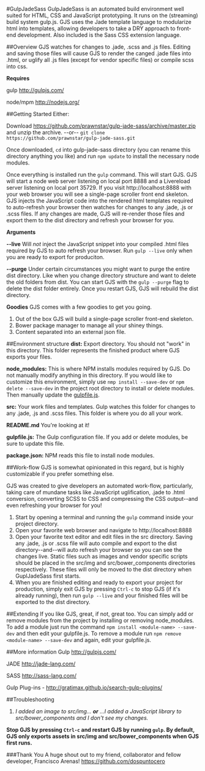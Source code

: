 #GulpJadeSass
GulpJadeSass is an automated build environment well suited for HTML, CSS and JavaScript prototyping. It runs on the (streaming) build system gulp.js. GJS uses the Jade template language to modularize html into templates, allowing developers to take a DRY approach to front-end development. Also included is the Sass CSS extension language.

##Overview
GJS watches for changes to .jade, .scss and .js files. Editing and saving those files will cause GJS to render the canged .jade files into .html, or uglify all .js files (except for vendor specific files) or compile scss into css.

**Requires**

gulp http://gulpjs.com/

node/mpm http://nodejs.org/

##Getting Started
Either:

Download https://github.com/prawnstar/gulp-jade-sass/archive/master.zip
and unzip the archive.
--or--
`git clone https://github.com/prawnstar/gulp-jade-sass.git`

Once downloaded, `cd` into gulp-jade-sass directory (you can rename this directory anything you like) and run `npm update` to install the necessary node modules.

Once everything is installed run the `gulp` command. This will start GJS. GJS will start a node web server listening on local port 8888 and a Livereload server listening on local port 35729. If you visit http://localhost:8888 with your web browser you will see a single-page scroller front end skeleton. GJS injects the JavaScript code into the rendered html templates required to auto-refresh your browser then watches for changes to any .jade, .js or .scss files. If any changes are made, GJS will re-render those files and export them to the dist directory and refresh your browser for you.

**Arguments**

__--live__ Will *not* inject the JavaScript snippet into your compiled .html files required by GJS to auto refresh your browser. Run `gulp --live` only when you are ready to export for produciton.

__--purge__ Under certain circumstances you might want to purge the entire dist directory. Like when you change directory structure and want to delete the old folders from dist. You can start GJS with the `gulp --purge` flag to delete the dist folder entirely. Once you restart GJS, GJS will rebuild the dist directory. 

**Goodies**
GJS comes with a few goodies to get you going.

1. Out of the box GJS will build a single-page scroller front-end skeleton.
2. Bower package manager to manage all your shiney things.
3. Content separated into an external json file.

##Environment structure
**dist:**            Export directory. You should not "work" in this directory. This folder represents the finished product where GJS exports your files.

**node_modules:**    This is where NPM installs modules required by GJS. Do not manually modify anything in this directory. If you would like to customize this environment, simply use `nmp install --save-dev` or `npm delete --save-dev` in the project root directory to install or delete modules. Then manually update the [gulpfile.js](https://github.com/gulpjs/gulp/blob/master/README.md#sample-gulpfilejs).

**src:**             Your work files and templates. Gulp watches this folder for changes to any .jade, .js and .scss files. This folder is where you do all your work.

**README.md**       You're looking at it!

**gulpfile.js:**     The Gulp configuration file. If you add or delete modules, be sure to update this file.

**package.json:**     NPM reads this file to install node modules.

##Work-flow
GJS is somewhat opinionated in this regard, but is highly customizable if you prefer something else.

GJS was created to give developers an automated work-flow, particularly, taking care of mundane tasks like JavaScript uglification, .jade to .html conversion, converting SCSS to CSS and compressing the CSS output--and even refreshing your browser for you!

1. Start by opening a terminal and running the `gulp` command inside your project directory.
2. Open your favorite web browser and navigate to http://localhost:8888
3. Open your favorite text editor and edit files in the src directory. Saving any .jade, .js or .scss file will auto compile and export to the dist directory--and--will auto refresh your browser so you can see the changes live. Static files such as images and vendor specific scripts should be placed in the src/img and src/bower_components directories respectively. These files will only be moved to the dist directory when GuplJadeSass first starts.
4. When you are finished editing and ready to export your project for production, simply exit GJS by pressing `Ctrl-c` to stop GJS (if it's already running), then run `gulp --live` and your finished files will be exported to the dist directory.


##Extending
If you like GJS, great, if not, great too. You can simply add or remove modules from the project by installing or removing node_modules. To add a module just run the command `npm install <module-name> --save-dev` and then edit your gulpfile.js. To remove a module run `npm remove <module-name> --save-dev` and again, edit your gulpfile.js.

##More information
Gulp http://gulpjs.com/

JADE http://jade-lang.com/

SASS http://sass-lang.com/

Gulp Plug-ins - http://gratimax.github.io/search-gulp-plugins/


##Troubleshooting
1. *I added an image to src/img... __or__ ...I added a JavaScript library to src/bower_components and I don't see my changes.*

__Stop GJS by pressing `Ctrl-c` and restart GJS by running `gulp`. By default, GJS only exports assets in src/img and src/bower_components when GJS first runs.__


###Thank You
A huge shout out to my friend, collaborator and fellow developer, Francisco Arenas! https://github.com/dospuntocero
